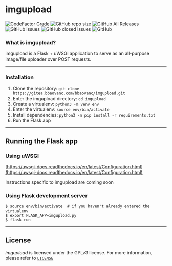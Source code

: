 # imgupload

![CodeFactor Grade](https://img.shields.io/codefactor/grade/github/BBaoVanC/imgupload/master?color=purple)
![GitHub repo size](https://img.shields.io/github/repo-size/bbaovanc/imgupload?color=purple)
![GitHub All Releases](https://img.shields.io/github/downloads/bbaovanc/imgupload/total?color=purple)
![GitHub issues](https://img.shields.io/github/issues/bbaovanc/imgupload?color=purple)
![GitHub closed issues](https://img.shields.io/github/issues-closed/bbaovanc/imgupload?color=purple)
![GitHub](https://img.shields.io/github/license/bbaovanc/imgupload?color=purple)

### What is imgupload?
imgupload is a Flask + uWSGI application to serve as an all-purpose image/file uploader over POST requests.

---

### Installation
1. Clone the repository: `git clone https://gitea.bbaovanc.com/bbaovanc/imgupload.git`
2. Enter the imgupload directory: `cd imgupload`
3. Create a virtualenv: `python3 -m venv env`
4. Enter the virtualenv: `source env/bin/activate`
5. Install dependencies: `python3 -m pip install -r requirements.txt`
6. Run the Flask app

---

## Running the Flask app

### Using uWSGI
[https://uwsgi-docs.readthedocs.io/en/latest/Configuration.html](https://uwsgi-docs.readthedocs.io/en/latest/Configuration.html)

Instructions specific to imgupload are coming soon

### Using Flask development server

```shell
$ source env/bin/activate  # if you haven't already entered the virtualenv
$ export FLASK_APP=imgupload.py
$ flask run
```

---

## License

_imgupload_ is licensed under the GPLv3 license. For more information, please refer to [`LICENSE`](https://gitea.bbaovanc.com/bbaovanc/imgupload/src/branch/master/LICENSE)
